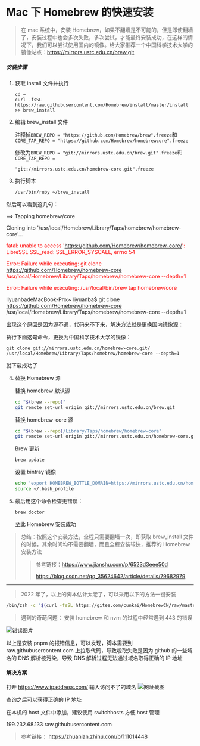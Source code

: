 # Mac 下 Homebrew 的快速安装

> 在 mac 系统中，安装 Homebrew，如果不翻墙是不可能的，但是即使翻墙了，安装过程中也会多次失败，多次尝试，才能最终安装成功，在这样的情况下，我们可以尝试使用国内的镜像。给大家推荐一个中国科学技术大学的镜像站点：https://mirrors.ustc.edu.cn/brew.git

##### 安装步骤

1. 获取 install 文件并执行

   ```shell
   cd ~
   curl -fsSL https://raw.githubusercontent.com/Homebrew/install/master/install >> brew_install
   ```

2. 编辑 brew_install 文件

   注释掉`BREW_REPO = "https://github.com/Homebrew/brew".freeze`和`CORE_TAP_REPO = "https://github.com/Homebrew/homebrewcore".freeze`

   修改为`BREW_REPO = "git://mirrors.ustc.edu.cn/brew.git".freeze`和`CORE_TAP_REPO = `

   `"git://mirrors.ustc.edu.cn/homebrew-core.git".freeze`

3. 执行脚本

   ```bash
   /usr/bin/ruby ~/brew_install
   ```

然后可以看到这几句：

==> Tapping homebrew/core

Cloning into '/usr/local/Homebrew/Library/Taps/homebrew/homebrew-core'...

<font color='red'>fatal: unable to access 'https://github.com/Homebrew/homebrew-core/': LibreSSL SSL_read: SSL_ERROR_SYSCALL, errno 54</font>

<font color='red'>Error: Failure while executing: git clone https://github.com/Homebrew/homebrew-core /usr/local/Homebrew/Library/Taps/homebrew/homebrew-core --depth=1</font>

<font color='red'>Error: Failure while executing: /usr/local/bin/brew tap homebrew/core</font>

liyuanbadeMacBook-Pro:~ liyuanba$ git clone https://github.com/Homebrew/homebrew-core /usr/local/Homebrew/Library/Taps/homebrew/homebrew-core --depth=1

出现这个原因是因为源不通，代码来不下来，解决方法就是更换国内镜像源：

执行下面这句命令，更换为中国科学技术大学的镜像：

```
git clone git://mirrors.ustc.edu.cn/homebrew-core.git/  /usr/local/Homebrew/Library/Taps/homebrew/homebrew-core --depth=1
```

就下载成功了

4. 替换 Homebrew 源

   替换 homebrew 默认源

   ```bash
   cd "$(brew --repo)"
   git remote set-url origin git://mirrors.ustc.edu.cn/brew.git
   ```

   替换 homebrew-core 源

   ```bash
   cd "$(brew --repo)/Library/Taps/homebrew/homebrew-core"
   git remote set-url origin git://mirrors.ustc.edu.cn/homebrew-core.git
   ```

   Brew 更新

   ```bash
   brew update
   ```

   设置 bintray 镜像

   ```bash
   echo 'export HOMEBREW_BOTTLE_DOMAIN=https://mirrors.ustc.edu.cn/homebrew-bottles' >> ~/.bash_profile
   source ~/.bash_profile
   ```

5. 最后用这个命令检查无错误：

   `brew doctor`

   至此 Homebrew 安装成功

> 总结：按照这个安装方法，全程只需要翻墙一次，即获取 brew_install 文件的时候，其余时间均不需要翻墙，而且全程安装较快，推荐的 Homebrew 安装方法
>
> > 参考链接：https://www.jianshu.com/p/6523d3eee50d
> >
> > https://blog.csdn.net/qq_35624642/article/details/79682979

---

> 2022 年了，以上的脚本估计太老了，可以采用以下的方法一键安装

```bash
/bin/zsh -c "$(curl -fsSL https://gitee.com/cunkai/HomebrewCN/raw/master/Homebrew.sh)"
```

> 遇到的奇葩问题：
> 安装 homebrew 和 nvm 的过程中经常遇到 443 的错误

![错误图片](https://user-images.githubusercontent.com/11072796/82433212-b5f11f80-9ac3-11ea-886e-6fe17edc1d2e.png)

以上是安装 pnpm 的报错信息，可以发现，脚本需要到 raw.githubusercontent.com 上拉取代码，导致啦取失败是因为 github 的一些域名的 DNS 解析被污染，导致 DNS 解析过程无法通过域名取得正确的 IP 地址

#### 解决方案

打开 https://www.ipaddress.com/ 输入访问不了的域名
![网址截图](https://user-images.githubusercontent.com/11072796/82434255-2e0c1500-9ac5-11ea-8102-9ebe8475ea34.png)

查询之后可以获得正确的 IP 地址

在本机的 host 文件中添加，建议使用 switchhosts 方便 host 管理

199.232.68.133 raw.githubusercontent.com

> 参考链接：
> https://zhuanlan.zhihu.com/p/111014448
